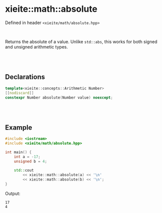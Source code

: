 # xieite::math::absolute
Defined in header `<xieite/math/absolute.hpp>`

<br/>

Returns the absolute of a value. Unlike `std::abs`, this works for both signed and unsigned arithmetic types.

<br/><br/>

## Declarations
```cpp
template<xieite::concepts::Arithmetic Number>
[[nodiscard]]
constexpr Number absolute(Number value) noexcept;
```

<br/><br/>

## Example
```cpp
#include <iostream>
#include <xieite/math/absolute.hpp>

int main() {
	int a = -17;
	unsigned b = 4;
	
	std::cout
		<< xieite::math::absolute(a) << '\n'
		<< xieite::math::absolute(b) << '\n';
}
```
Output:
```
17
4
```
